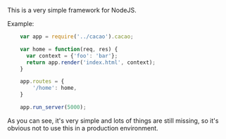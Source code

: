 This is a very simple framework for NodeJS.

Example:

```javascript
    var app = require('../cacao').cacao;

    var home = function(req, res) {
      var context = {'foo': 'bar'};
      return app.render('index.html', context);
    }

    app.routes = {
        '/home': home,
    }

    app.run_server(5000);
```

As you can see, it's very simple and lots of things are still missing, so it's obvious not to use this in a production environment.
